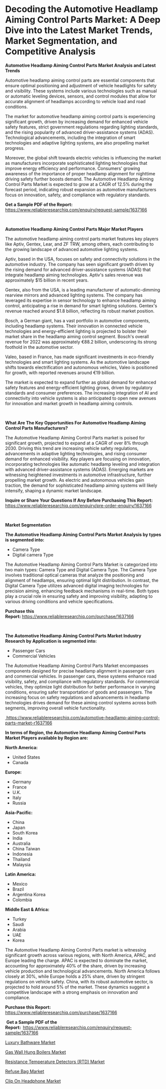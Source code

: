 <p><h1>Decoding the Automotive Headlamp Aiming Control Parts Market: A Deep Dive into the Latest Market Trends, Market Segmentation, and Competitive Analysis</h1></p><p><strong>Automotive Headlamp Aiming Control Parts Market Analysis and Latest Trends</strong></p>
<p><p>Automotive headlamp aiming control parts are essential components that ensure optimal positioning and adjustment of vehicle headlights for safety and visibility. These systems include various technologies such as manual or automatic leveling devices, sensors, and control modules that allow for accurate alignment of headlamps according to vehicle load and road conditions. </p><p>The market for automotive headlamp aiming control parts is experiencing significant growth, driven by increasing demand for enhanced vehicle safety features, strict government regulations regarding lighting standards, and the rising popularity of advanced driver-assistance systems (ADAS). Technological advancements, including the integration of smart technologies and adaptive lighting systems, are also propelling market progress. </p><p>Moreover, the global shift towards electric vehicles is influencing the market as manufacturers incorporate sophisticated lighting technologies that improve energy efficiency and performance. Consumers' growing awareness of the importance of proper headlamp alignment for nighttime driving safety further boosts demand. The Automotive Headlamp Aiming Control Parts Market is expected to grow at a CAGR of 12.5% during the forecast period, indicating robust expansion as automotive manufacturers focus on innovation, safety, and compliance with regulatory standards.</p></p>
<p><strong>Get a Sample PDF of the Report:&nbsp;</strong> <a href="https://www.reliableresearchiq.com/enquiry/request-sample/1637166">https://www.reliableresearchiq.com/enquiry/request-sample/1637166</a></p>
<p>&nbsp;</p>
<p><strong>Automotive Headlamp Aiming Control Parts Major Market Players</strong></p>
<p><p>The automotive headlamp aiming control parts market features key players like Aptiv, Gentex, Lear, and ZF TRW, among others, each contributing to the growing landscape of advanced automotive lighting systems. </p><p>Aptiv, based in the USA, focuses on safety and connectivity solutions in the automotive industry. The company has seen significant growth driven by the rising demand for advanced driver-assistance systems (ADAS) that integrate headlamp aiming technologies. Aptiv's sales revenue was approximately $15 billion in recent years.</p><p>Gentex, also from the USA, is a leading manufacturer of automatic-dimming rearview mirrors and advanced lighting systems. The company has leveraged its expertise in sensor technology to enhance headlamp aiming control, anticipating a rise in demand for smart lighting solutions. Gentex's revenue reached around $1.8 billion, reflecting its robust market position.</p><p>Bosch, a German giant, has a vast portfolio in automotive components, including headlamp systems. Their innovation in connected vehicle technologies and energy-efficient lighting is projected to bolster their market share in the headlamp aiming control segment. Bosch's overall revenue for 2022 was approximately €88.2 billion, underscoring its strong foothold in the automotive sector.</p><p>Valeo, based in France, has made significant investments in eco-friendly technologies and smart lighting systems. As the automotive landscape shifts towards electrification and autonomous vehicles, Valeo is positioned for growth, with reported revenues around €19 billion.</p><p>The market is expected to expand further as global demand for enhanced safety features and energy-efficient lighting grows, driven by regulatory standards and consumer preferences. The increasing integration of AI and connectivity into vehicle systems is also anticipated to open new avenues for innovation and market growth in headlamp aiming controls.</p></p>
<p>&nbsp;</p>
<p><strong>What Are The Key Opportunities For Automotive Headlamp Aiming Control Parts Manufacturers?</strong></p>
<p><p>The Automotive Headlamp Aiming Control Parts market is poised for significant growth, projected to expand at a CAGR of over 8% through 2030. Driving this trend are increasing vehicle safety regulations, advancements in adaptive lighting technologies, and rising consumer demand for enhanced visibility. Key players are focusing on innovation, incorporating technologies like automatic headlamp leveling and integration with advanced driver-assistance systems (ADAS). Emerging markets are witnessing heightened investments in automotive infrastructure, further propelling market growth. As electric and autonomous vehicles gain traction, the demand for sophisticated headlamp aiming systems will likely intensify, shaping a dynamic market landscape.</p></p>
<p><strong>Inquire or Share Your Questions If Any Before Purchasing This Report:</strong> <a href="https://www.reliableresearchiq.com/enquiry/pre-order-enquiry/1637166">https://www.reliableresearchiq.com/enquiry/pre-order-enquiry/1637166</a></p>
<p>&nbsp;</p>
<p><strong>Market Segmentation</strong></p>
<p><strong>The Automotive Headlamp Aiming Control Parts Market Analysis by types is segmented into:</strong></p>
<p><ul><li>Camera Type</li><li>Digital camera Type</li></ul></p>
<p><p>The Automotive Headlamp Aiming Control Parts Market is categorized into two main types: Camera Type and Digital Camera Type. The Camera Type involves traditional optical cameras that analyze the positioning and alignment of headlamps, ensuring optimal light distribution. In contrast, the Digital Camera Type utilizes advanced digital imaging technologies for precision aiming, enhancing feedback mechanisms in real-time. Both types play a crucial role in ensuring safety and improving visibility, adapting to various driving conditions and vehicle specifications.</p></p>
<p><strong>Purchase this Report:&nbsp;</strong><a href="https://www.reliableresearchiq.com/purchase/1637166">https://www.reliableresearchiq.com/purchase/1637166</a></p>
<p>&nbsp;</p>
<p><strong>The Automotive Headlamp Aiming Control Parts Market Industry Research by Application is segmented into:</strong></p>
<p><ul><li>Passenger Cars</li><li>Commercial Vehicles</li></ul></p>
<p><p>The Automotive Headlamp Aiming Control Parts Market encompasses components designed for precise headlamp alignment in passenger cars and commercial vehicles. In passenger cars, these systems enhance road visibility, safety, and compliance with regulatory standards. For commercial vehicles, they optimize light distribution for better performance in varying conditions, ensuring safer transportation of goods and passengers. The increasing focus on safety regulations and advancements in headlamp technologies drives demand for these aiming control systems across both segments, improving overall vehicle functionality.</p></p>
<p><a href="https://www.reliableresearchiq.com/automotive-headlamp-aiming-control-parts-market-r1637166">&nbsp;https://www.reliableresearchiq.com/automotive-headlamp-aiming-control-parts-market-r1637166</a></p>
<p><strong>In terms of Region, the Automotive Headlamp Aiming Control Parts Market Players available by Region are:</strong></p>
<p>
    <p> <strong> North America: </strong>
        <ul>
            <li>United States</li>
            <li>Canada</li>
        </ul>
        </p> 
    <p> <strong> Europe: </strong>
        <ul>
            <li>Germany</li>
            <li>France</li>
            <li>U.K.</li>
            <li>Italy</li>
            <li>Russia</li>
        </ul>
        </p> 
    <p> <strong> Asia-Pacific: </strong>
        <ul>
            <li>China</li>
            <li>Japan</li>
            <li>South Korea</li>
            <li>India</li>
            <li>Australia</li>
            <li>China Taiwan</li>
            <li>Indonesia</li>
            <li>Thailand</li>
            <li>Malaysia</li>
        </ul>
        </p> 
    <p> <strong> Latin America: </strong>
        <ul>
            <li>Mexico</li>
            <li>Brazil</li>
            <li>Argentina Korea</li>
            <li>Colombia</li>
        </ul>
        </p> 
    <p> <strong> Middle East & Africa: </strong>
        <ul>
            <li>Turkey</li>
            <li>Saudi</li>
            <li>Arabia</li>
            <li>UAE</li>
            <li>Korea</li>
        </ul>
    </p>
    </p>
<p><p>The Automotive Headlamp Aiming Control Parts market is witnessing significant growth across various regions, with North America, APAC, and Europe leading the charge. APAC is expected to dominate the market, accounting for approximately 40% of the share, driven by increasing vehicle production and technological advancements. North America follows closely at 30%, while Europe holds a 25% share, driven by stringent regulations on vehicle safety. China, with its robust automotive sector, is projected to hold around 5% of the market. These dynamics suggest a competitive landscape with a strong emphasis on innovation and compliance.</p></p>
<p><strong>Purchase this Report: </strong><a href="https://www.reliableresearchiq.com/purchase/1637166">https://www.reliableresearchiq.com/purchase/1637166</a></p>
<p>&nbsp;<strong>Get a Sample PDF of the Report:&nbsp;&nbsp;</strong><a href="https://www.reliableresearchiq.com/enquiry/request-sample/1637166">https://www.reliableresearchiq.com/enquiry/request-sample/1637166</a></p>
<p><strong></strong></p>
<p><p><a href="https://www.linkedin.com/pulse/driving-factors-behind-luxury-bathware-market-trends-sjcje?trackingId=ckI%2BbeWjSOScwKYACeEsvg%3D%3D">Luxury Bathware Market</a></p><p><a href="https://www.linkedin.com/pulse/global-gas-wall-hung-boilers-market-trends-innovations-jfsle?trackingId=yfEQYilYRAS8qcTURr0idQ%3D%3D">Gas Wall Hung Boilers Market</a></p><p><a href="https://medium.com/@noeluer56546654566/global-resistance-temperature-detectors-rtd-market-is-projected-to-grow-at-a-cagr-of-10-6-8672d64d2a90?postPublishedType=repub">Resistance Temperature Detectors (RTD) Market</a></p><p><a href="https://issuu.com/reportprime-2/docs/refuse-bag-market-size-2030.pptx_f91dfbfe92fae1">Refuse Bag Market</a></p><p><a href="https://issuu.com/reportprime-2/docs/clip-on-headphone-market-size-2030._80669072065e13">Clip On Headphone Market</a></p></p>
